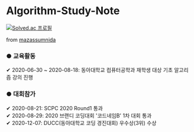 # Algorithm-Study-Note
    
[![Solved.ac
프로필](http://mazassumnida.wtf/api/v2/generate_badge?boj=eddy5360)](https://solved.ac/eddy5360)    

from [mazassumnida](https://github.com/mazassumnida/mazassumnida.git)
    
### ● 교육활동    
✔ 2020-06-30 ~ 2020-08-18: 동아대학교 컴퓨터공학과 재학생 대상 기초 알고리즘 강의 진행    
    
    
### ● 대회참가
✔ 2020-08-21: SCPC 2020 Round1 통과    
✔ 2020-08-29: 2020 브랜디 코딩대회 '코드네임B' 1차 대회 통과    
✔ 2020-12-07: DUCC(동아대학교 코딩 경진대회) 우수상(3위) 수상

